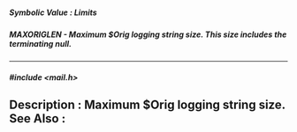 ##### Symbolic Value : Limits
##### MAXORIGLEN - Maximum $Orig logging string size.  This size includes the terminating null.
---
##### #include <mail.h>
**Description :**
Maximum $Orig logging string size.
**See Also :**
[](D:/md_files/.md)
---
